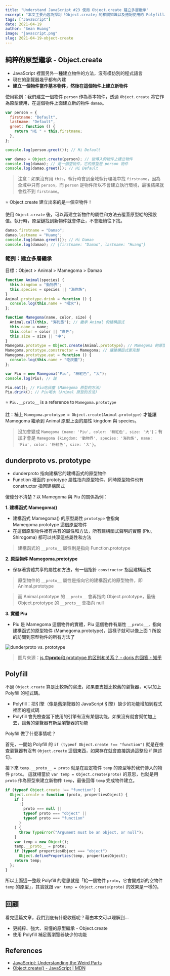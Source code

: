 ```yaml
---
title: "Understand JavaScript #23 使用 Object.create 建立多層繼承"
excerpt: "本文主要內容為探討「Object.create」的相關知識以及搭配使用的 Polyfill。"
tags: ["JavaScript"]
date: 2021-04-19
author: "Sean Huang"
image: "javascript.png"
slug: 2021-04-19-object-create
---
```


## 純粹的原型繼承 - Object.create

- JavaScript 裡面另外一種建立物件的方法，沒有模仿別的程式語言
- 現在的瀏覽器幾乎都有內建
- **建立一個物件當作基本物件，然後在這個物件上建立新物件**

使用範例：我們建立一個物件 `person` 作為基本物件，透過 `Object.create` 將它作為原型使用，在這個物件上面建立新的物件 `damao`。

```javascript
var person = {
  firstname: "Default",
  lastname: "Default",
  greet: function () {
    return "Hi " + this.firstname;
  },
};

console.log(person.greet()); // Hi Default

var damao = Object.create(person); // 從傳入的物件上建立物件
console.log(damao); // 是一個空物件，它的原型是 person 物件
console.log(damao.greet()); // Hi Default
```

> 注意：如果沒有用 `this`，執行時會到全域執行環境中找 `firstname`，因為全域中只有 `person`，而 `person` 是物件所以不會建立執行環境，最後結果就會找不到 `firstname`。

⭐️ Object.create 建立出來的是一個空物件！

使用 `Object.create` 後，可以再建立新物件的屬性和方法去覆蓋原型給的預設值。執行時，原型鏈找到新物件就會停止，不會繼續往下找。

```javascript
damao.firstname = "Damao";
damao.lastname = "Huang";
console.log(damao.greet()); // Hi Damao
console.log(damao); // {firstname: "Damao", lastname: "Huang"}
```

### 範例：建立多層繼承

目標：Object > Animal > Mamegoma > Damao

```javascript
function Animal(species) {
  this.kingdom = "動物界";
  this.species = species || "海豹族";
}
Animal.prototype.drink = function () {
  console.log(this.name + "喝水");
};

function Mamegoma(name, color, size) {
  Animal.call(this, "海豹族"); // 繼承 Animal 的建構函式
  this.name = name;
  this.color = color || "白色";
  this.size = size || "中";
}
Mamegoma.prototype = Object.create(Animal.prototype); // Mamegoma 的原型是繼承 Animal 的原型
Mamegoma.prototype.constructor = Mamegoma; // 讓建構函式更完整
Mamegoma.prototype.eat = function () {
  console.log(this.name + "吃灰塵");
};

var Piu = new Mamegoma("Piu", "粉紅色", "大");
console.log(Piu); // 註

Piu.eat(); // Piu吃灰塵 (Mamegoma 原型的方法)
Piu.drink(); // Piu喝水 (Animal 原型的方法)
```

⭐️ `Piu.__proto__` is a reference to `Mamegoma.prototype`

註：補上 `Mamegoma.prototype = Object.create(Animal.prototype)` 才能讓 Mamegoma 繼承到 Animal 原型上面的屬性 kingdom 與 species。

> 沒加會變成 `Mamegoma {name: 'Piu', color: '粉紅色', size: '大'}`；有加才會是 `Mamegoma {kingdom: '動物界', species: '海豹族', name: 'Piu', color: '粉紅色', size: '大'}`。

## dunderproto vs. prototype

- dunderproto 指向建構它的建構函式的原型物件
- Function 裡面的 prototype 屬性指向原型物件，同時原型物件也有 constructor 指回建構函式

傻傻分不清楚？以 Mamegoma 與 Piu 的關係為例：

**1. 建構函式 Mamegoma()**

- 建構函式 Mamegoma() 的原型屬性 `prototype` 會指向 Mamegoma.prototype 這個原型物件
- 在這個原型物件裡有共有的屬性和方法，所有建構函式聲明的實體 (Piu, Shirogoma) 都可以共享這些屬性和方法

> 建構函式的 `__proto__` 屬性則是指向 Function.prototype

**2. 原型物件 Mamegoma.prototype**

- 保存著實體共享的屬性和方法，有一個指針 `constructor` 指回建構函式

> 原型物件的 `__proto__` 屬性是指向它的建構函式的原型物件，即 Animal.prototype

> 而 Animal.prototype 的 `__proto__` 會再指向 Object.prototype，最後 Object.prototype 的 `__proto__` 會指向 null

**3. 實體 Piu**

- Piu 是 Mamegoma 這個物件的實體，Piu 這個物件有屬性 `__proto__`，指向建構函式的原型物件 (Mamegoma.prototype)，這樣子就可以像上面 1 所說的訪問到原型物件的所有方法了

![dunderproto vs. prototype](https://i.imgur.com/tN64B0o.jpg)

> 圖片來源：[js 中**proto**和 prototype 的区别和关系？ - doris 的回答 - 知乎](https://www.zhihu.com/question/34183746/answer/58155878)

## Polyfill

不過 `Object.create` 算是比較新的寫法，如果要支援比較舊的瀏覽器，可以加上 Polyfill 的程式碼。

- Polyfill：把引擎（像是舊瀏覽器的 JavaScript 引擎）缺少的功能增加到程式裡面的程式碼
- Polyfill 會先檢查當下使用的引擎有沒有某個功能，如果沒有就會幫忙加上去，讓舊的瀏覽器有新型瀏覽器的功能

Polyfill 做了什麼事情呢？

首先，一開始 Polyfill 的 `if (typeof Object.create !== "function")` 就是在檢查瀏覽器有沒有 `Object.create` 這個東西，如果存在就會直接跳過這整段 if 陳述句。

接下來 `temp.__proto__ = proto` 就是在設定物件 `temp` 的原型等於我們傳入的物件 `proto`。
這就相當於 `var temp = Object.create(proto)` 的意思，也就是用 `proto` 作為原型來建立新物件 `temp`，最後回傳 `temp` 完成物件建立。

```javascript
if (typeof Object.create !== "function") {
  Object.create = function (proto, propertiesObject) {
    if (
      !(
        proto === null ||
        typeof proto === "object" ||
        typeof proto === "function"
      )
    ) {
      throw TypeError("Argument must be an object, or null");
    }
    var temp = new Object();
    temp.__proto__ = proto;
    if (typeof propertiesObject === "object")
      Object.defineProperties(temp, propertiesObject);
    return temp;
  };
}
```

所以上面這一整段 Polyfill 的意思就是「給一個物件 `proto`，它會變成新的空物件 `temp` 的原型」，其實就跟 `var temp = Object.create(proto)` 的效果是一樣的。

## 回顧

看完這篇文章，我們到底有什麼收穫呢？藉由本文可以理解到…

- 更純粹、強大、易懂的原型繼承 - Object.create
- 使用 Polyfill 補足舊瀏覽器缺少的功能

## References

- [JavaScript: Understanding the Weird Parts](https://www.udemy.com/course/understand-javascript/)
- [Object.create() - JavaScript | MDN](https://developer.mozilla.org/zh-TW/docs/Web/JavaScript/Reference/Global_Objects/Object/create)
